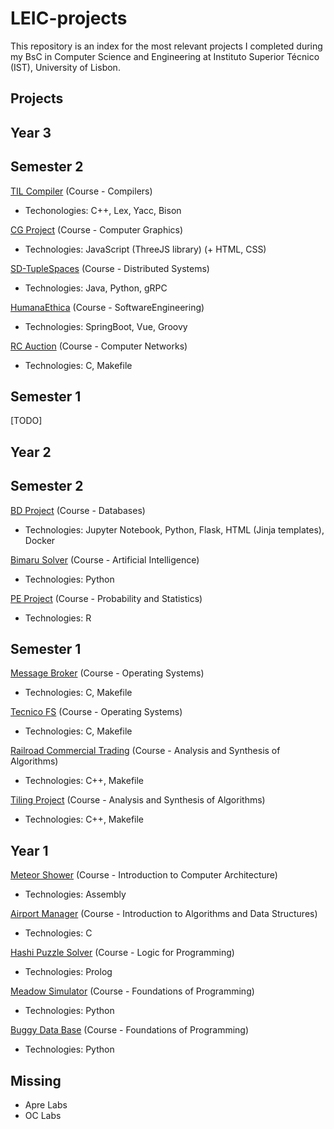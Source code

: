 # LEIC-projects
This repository is an index for the most relevant projects I completed during my BsC in Computer Science and Engineering at Instituto Superior Técnico (IST), University of Lisbon.

## Projects

## Year 3
## Semester 2
[TIL Compiler](https://github.com/pedro-curto/TIL-Compiler) (Course - Compilers)
- Techonologies: C++, Lex, Yacc, Bison

[CG Project](https://github.com/pedro-curto/CG-Project) (Course - Computer Graphics)
- Technologies: JavaScript (ThreeJS library) (+ HTML, CSS)

[SD-TupleSpaces](https://github.com/pedro-curto/SD-TupleSpaces) (Course - Distributed Systems)
- Technologies: Java, Python, gRPC

[HumanaEthica](https://github.com/pedro-curto/HumanaEthica) (Course - SoftwareEngineering)
- Technologies: SpringBoot, Vue, Groovy

[RC Auction](https://github.com/pedro-curto/Auction-Simulator) (Course - Computer Networks)
- Technologies: C, Makefile

## Semester 1

[TODO]

## Year 2
## Semester 2
[BD Project](https://github.com/pedro-curto/BD-Project) (Course - Databases)
- Technologies: Jupyter Notebook, Python, Flask, HTML (Jinja templates), Docker

[Bimaru Solver](https://github.com/pedro-curto/Bimaru-Solver) (Course - Artificial Intelligence)
- Technologies: Python

[PE Project](https://github.com/pedro-curto/PE-Project) (Course - Probability and Statistics)
- Technologies: R

## Semester 1
[Message Broker](https://github.com/pedro-curto/Message-Broker) (Course - Operating Systems)
- Technologies: C, Makefile

[Tecnico FS](https://github.com/pedro-curto/Tecnico-FS) (Course - Operating Systems)
- Technologies: C, Makefile

[Railroad Commercial Trading](https://github.com/pedro-curto/Railroad-Commercial-Trading) (Course - Analysis and Synthesis of Algorithms)
- Technologies: C++, Makefile

[Tiling Project](https://github.com/pedro-curto/Tiling-Project) (Course - Analysis and Synthesis of Algorithms)
- Technologies: C++, Makefile

## Year 1

[Meteor Shower](https://github.com/pedro-curto/Meteor-Shower) (Course - Introduction to Computer Architecture)
- Technologies: Assembly

[Airport Manager](https://github.com/pedro-curto/Airport-Manager) (Course - Introduction to Algorithms and Data Structures)
- Technologies: C

[Hashi Puzzle Solver](https://github.com/pedro-curto/Hashi-Puzzle-Solver) (Course - Logic for Programming)
- Technologies: Prolog

[Meadow Simulator](https://github.com/pedro-curto/Meadow-Simulator) (Course - Foundations of Programming)
- Technologies: Python

[Buggy Data Base](https://github.com/pedro-curto/Buggy-Data-Base) (Course - Foundations of Programming)
- Technologies: Python

## Missing
- Apre Labs
- OC Labs
